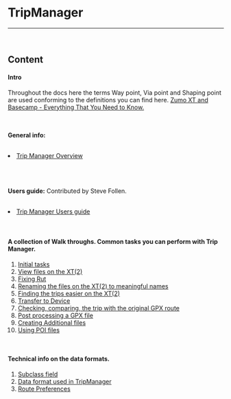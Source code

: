 ﻿<html><head>
<meta http-equiv="Keywords" content="TripManager, Zumo, XT, XT2, Garmin, Trips, Routes, GPX">
<meta http-equiv="Description" content="TripManager">
<meta http-equiv="Content-Language" content="en-us">
<meta http-equiv="Content-Type" content="text/html; charset=utf-8">
</head>

<body>
<h1>TripManager</h1><hr>
<br>
<h2>Content</h2>
<h4>Intro</h4>
Throughout the docs here the terms Way point, Via point and Shaping point are used conforming to the definitions you can find here.
<a href="https://www.zumouserforums.co.uk/app.php/ZXT-P04">Zumo XT and Basecamp - Everything That You Need to Know.</a><br><br>

<br><b>General info:</b><br><br>
<li><a href="Tripmanager%20Overview.pdf">Trip Manager Overview</a></li><br><br>

<br><b>Users guide:</b> Contributed by Steve Follen.<br><br>
<li><a href="SMFollen/Trip%20Manager%20Users%20Guide.pdf">Trip Manager Users guide</a></li><br><br>


<h4>A collection of Walk throughs. Common tasks you can perform with Trip Manager.</h4>
<ol>
     <li><a href="WalkThroughs/1%20Initial%20tasks.pdf">Initial tasks</a></li>
     <li><a href="WalkThroughs/2%20View%20files%20on%20the%20XT(2).pdf">View files on the XT(2)</a></li>
     <li><a href="WalkThroughs/3%20Fixing%20Rut.pdf">Fixing Rut</a></li>
     <li><a href="WalkThroughs/4%20Renaming%20the%20files%20on%20the%20XT(2)%20to%20meaningful%20names.pdf">Renaming the files on the XT(2) to meaningful names</a></li>
     <li><a href="WalkThroughs/5%20Finding%20the%20trips%20easier%20on%20the%20XT(2).pdf">Finding the trips easier on the XT(2)</a></li>
     <li><a href="WalkThroughs/6%20Transfer%20to%20Device.pdf">Transfer to Device</a></li>
     <li><a href="WalkThroughs/7%20Checking,%20comparing,%20the%20trip%20with%20the%20original%20GPX%20route.pdf">Checking, comparing, the trip with the original GPX route</a></li>
     <li><a href="WalkThroughs/8%20Post%20processing%20a%20GPX%20file.pdf">Post processing a GPX file</a></li>
     <li><a href="WalkThroughs/9%20Creating%20Additional%20files.pdf">Creating Additional files</a></li>
     <li><a href="WalkThroughs/10%20Using%20POI%20files.pdf">Using POI files</a></li>
</ol><br>

<h4>Technical info on the data formats.</h4>
<ol>
     <li><a href="DataFormats/Subclass%20for%20RoutePoints%20in%20Garmin%20GPX.pdf">Subclass field</a></li>
     <li><a href="DataFormats/DataFormats%20used.pdf">Data format used in TripManager</a></li>
     <li><a href="DataFormats/Route%20Preferences.xlsx">Route Preferences</a></li>
</ol>
</body>
</html>
